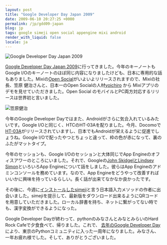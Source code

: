 ```yaml
---
layout: post
title: "Google Developer Day Japan 2009"
date: 2009-06-10 20:27:25 +0000
permalink: /jp/gdd09-japan
blog: jp
tags: google simeji open social appengine mixi android
render_with_liquid: false
locale: ja
---
```


![Google Developer Day Japan 2009](http://code.google.com/intl/ja/events/developerday/2009/images/logo.gif)

[Google Developer Day Japan 2009](http://code.google.com/intl/ja/events/developerday/2009/home.html)に行ってきました。今年のキーノートも Google I/Oのキーノートのほぼ同じ内容になりましたけども、日本に専用的な話もありました。Mixiの[Open Social](http://code.google.com/intl/ja/apis/opensocial/)がいよいよリリースされますので、Mixiの社長、笠原 健治さんと、日本一のOpen Socialの人材[yoichiro](http://twitter.com/yoichiro) から Mixiアプリのデモを見せていただきました。Open Social のモバイルとPC両方対応するリリースは世界初と言いました。

![笠原健治](http://farm4.static.flickr.com/3651/3611338956_c287ff89b3.jpg?v=0)

今年のGoogle Developer Dayではまた、Androidがさらに気合入れているみたいです。Google I/Oと同じく、HTCのHT-03Aを配りました。今月、Docomoで[HT-03A](http://www.nttdocomo.co.jp/product/foma/pro/ht03a/)がリリースされていますし、日本でもAndroidが栄えるように促進でしょうね。Google I/Oで配ったやつとちょっと違って、枠の色が赤になって、裏のふたがマットタイプ。

今年のセッションも、Google I/Oのセッションと大体同じでApp Engineのオフィスアワーのところにいました。それで、Googleの[John SkidgelとLindsey Simon](http://www.youtube.com/watch?v=zFPlx4-eIWk)といろいろApp Engineについて話をしました。彼らはApp Engineのアドミンコンソールを務めています。なので、App Engineをどうやって改善すればいいかに興味を持っているらしい。長く話が出来てなかなか良かったです。

その後に、今週に[インストールした](/jp/simeji-installed)[simeji](http://www.adamrocker.com/blog/257/simeji-for-android-bell-input.html)と言う日本語入力メソッドの作者に出会いました。simejiを提示して、最新版をダウンロード出来るようにQRコードを用意していただきました。ローカル辞書を持ち、ネットに繋がってない時でも、漢字変換ができるようになった。

Google Developer Dayが終わって、pythonのみなさんとみなとみらいのHard Rock Cafeで夕食食べて、帰りました。これで、 [去年のGoogle Developer Day](/jp/limg-src-http-code-google-com-intl-ja-ev-1)により、東京のPythonコミュニティに入った一周年になりました。みなさん、一年お疲れ様でした。そして、ありがとうございました。
